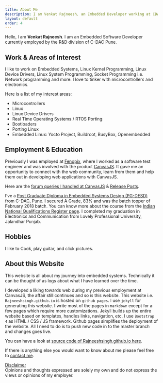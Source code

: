 ```yaml
---
title: About Me
description: I am Venkat Rajneesh, an Embedded Developer working at CDAC Pune. I work on Embedded Systems, Linux Kernel Development &  Device Drivers. Know more about me here.
layout: default
order: 4
---
```


Hello, I am <strong>Venkat Rajneesh</strong>. I am an Embedded Software Developer currently employed
by the R&D division of C-DAC Pune.

## Work & Areas of Interest
I like to work on Embedded Systems, Linux Kernel Programming, Linux Device Drivers,
Linux System Programming, Socket Programming i.e. Network programming and more. I love to
tinker with microcontrollers and electronics.

Here is a list of my interest areas:
+ Microcontrollers
+ Linux
+ Linux Device Drivers
+ Real Time Operating Systems / RTOS Porting
+ Bootloaders
+ Porting Linux
+ Embedded Linux: Yocto Project, Buildroot, BusyBox, Openembedded
 
## Employment & Education
Previously I was employed at <a href="https://fenopix.com/" title="Fenopix company behind CanvasJS Charts" rel="nofollow" target="_blank">Fenopix</a>, where I worked as a software test engineer and was involved with the product 
<a href="https://canvasjs.com/" title="CanvasJS HTML5 Javascript charting library product page" target="_blank" rel="nofollow">CanvasJS</a>. It gave me an opportunity to connect with the web community, learn from them and help them out in developing web applications with CanvasJS.

Here are the <a href="https://canvasjs.com/forums/users/Rajneesh-singh/replies/" title="canvas forum threads by Venkat Rajneesh" target="_blank" rel="nofollow">forum queries I handled at CanvasJS</a> & <a href="https://canvasjs.com/blog/author/Rajneesh-singh/" title="CanvasJS release posts by Venkat Rajneesh">Release Posts</a>.

I’ve a <a href="https://www.cdac.in/index.aspx?id=DESD&courseid=22" title="course information of PG DESD" target="_blank">Post Graduate Diploma in Embedded Systems Design (PG-DESD)</a> from C-DAC, Pune. I secured A Grade, 83% and was the batch topper of February 2018 batch. You can know more about the course from the <a href="https://www.nqr.gov.in/qualification-title?nid=2995" title="About PG Diploma on Embedded Systems Design on National Skill Registers Page" target="_blank">Indian National Qualifications Register page</a>. I completed my graduation in Electronics and Communication from Lovely Professional University, Jalandhar Punjab.


## Hobbies
I like to Cook, play guitar, and click pictures.

## About this Website
This website is all about my journey into embedded systems. Technically it can be thought of as logs about what I have learned over the time.

I developed a liking towards web during my previous employment at CanvasJS, the affair still continues and so is this website. This website i.e. `Rajneeshsingh.github.io` is hosted on `github pages`. I use `jekyll` for generating this website. I write most of the pages in `markdown` except for a few pages which require more customizations. Jekyll builds up the entire website based on templates, handles links, navigation, etc. I use `Bootstrap 4`
as HTML / CSS / JS framework. Github pages simplifies the deployment of the website. All I need to do is to push new code in to the master branch and changes goes live.

You can have a look at <a href="https://github.com/Rajneeshsingh/Rajneeshsingh.github.io" title="source code of Rajneeshsingh.github.io" target="blank">source code of Rajneeshsingh.github.io here</a>.

If there is anything else you would want to know about me please feel free to <a href="/contact/" title="contact me page">contact me</a>.

<div class="alert alert-primary" role="alert">
  <span><u>Disclaimer</u></span><br>
  <span class="text-danger"> Opinions and thoughts expressed are solely my own and do not express the views or opinions of my employer.</span>
</div>

